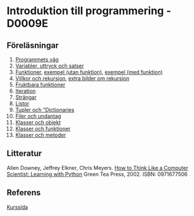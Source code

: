 # Introduktion till programmering - D0009E

## Föreläsningar
1. [Programmets väg](http://www.sm.luth.se/csee/courses/d0009e/lectures/lecture01.pdf)
2. [Variabler, uttryck och satser](http://www.sm.luth.se/csee/courses/d0009e/lectures/lecture02.pdf)
3. [Funktioner](http://www.sm.luth.se/csee/courses/d0009e/lectures/lecture03.pdf), [exempel (utan funktion)](http://www.sm.luth.se/csee/courses/d0009e/lectures/f3_windchilleffect.py), [exempel (med funktion)](http://www.sm.luth.se/csee/courses/d0009e/lectures/f3_windchilleffect_fkn.py)
4. [Villkor och rekursion](http://www.sm.luth.se/csee/courses/d0009e/lectures/lecture04.pdf), [extra bilder om rekursion](http://www.sm.luth.se/csee/courses/d0009e/lectures/rekursion_extra.pdf)
5. [Fruktbara funktioner](http://www.sm.luth.se/csee/courses/d0009e/lectures/lecture05.pdf)
6. [Iteration](http://www.sm.luth.se/csee/courses/d0009e/lectures/lecture06.pdf)
7. [Strängar](http://www.sm.luth.se/csee/courses/d0009e/lectures/lecture07.pdf)
8. [Listor](http://www.sm.luth.se/csee/courses/d0009e/lectures/lecture08.pdf)
9. [Tupler och "Dictionaries](http://www.sm.luth.se/csee/courses/d0009e/lectures/lecture09.pdf)
10. [Filer och undantag](http://www.sm.luth.se/csee/courses/d0009e/lectures/lecture10.pdf)
11. [Klasser och objekt](http://www.sm.luth.se/csee/courses/d0009e/lectures/lecture11.pdf)
12. [Klasser och funktioner](http://www.sm.luth.se/csee/courses/d0009e/lectures/lecture12.pdf)
13. [Klasser och metoder](http://www.sm.luth.se/csee/courses/d0009e/lectures/lecture13.pdf)

## Litteratur
Allen Downey, Jeffrey Elkner, Chris Meyers.
[How to Think Like a Computer Scientist: Learning with Python](http://greenteapress.com/thinkpython/thinkpython.pdf)
Green Tea Press, 2002.
ISBN: 0971677506
## Referens
[Kurssida](http://www.sm.luth.se/csee/courses/d0009e/)
